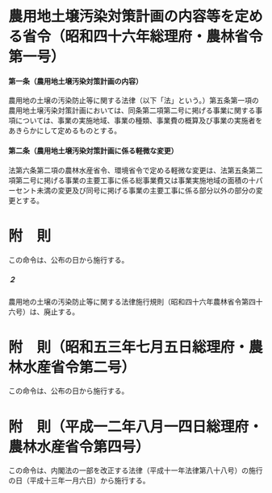 # 農用地土壌汚染対策計画の内容等を定める省令（昭和四十六年総理府・農林省令第一号）
#### 第一条（農用地土壌汚染対策計画の内容）
農用地の土壌の汚染防止等に関する法律（以下「法」という。）第五条第一項の農用地土壌汚染対策計画においては、同条第二項第二号に掲げる事業に関する事項については、事業の実施地域、事業の種類、事業費の概算及び事業の実施者をあきらかにして定めるものとする。
#### 第二条（農用地土壌汚染対策計画に係る軽微な変更）
法第六条第二項の農林水産省令、環境省令で定める軽微な変更は、法第五条第二項第二号に掲げる事業の主要工事に係る総事業費又は事業実施地域の面積の十パーセント未満の変更及び同号に掲げる事業の主要工事に係る部分以外の部分の変更とする。
# 附　則
この命令は、公布の日から施行する。
##### ２
農用地の土壌の汚染防止等に関する法律施行規則（昭和四十六年農林省令第四十六号）は、廃止する。
# 附　則（昭和五三年七月五日総理府・農林水産省令第二号）
この命令は、公布の日から施行する。
# 附　則（平成一二年八月一四日総理府・農林水産省令第四号）
この命令は、内閣法の一部を改正する法律（平成十一年法律第八十八号）の施行の日（平成十三年一月六日）から施行する。
